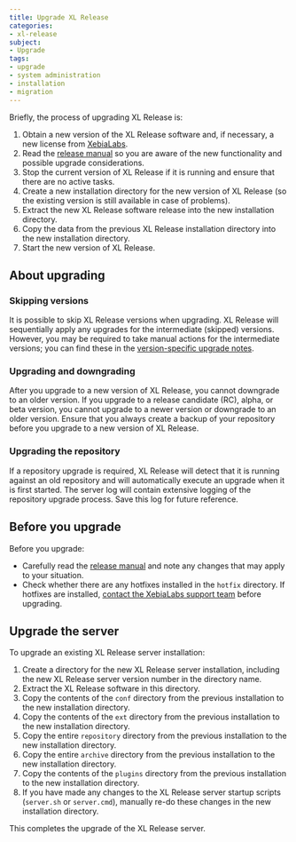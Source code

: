 ```yaml
---
title: Upgrade XL Release
categories:
- xl-release
subject:
- Upgrade
tags:
- upgrade
- system administration
- installation
- migration
---
```


Briefly, the process of upgrading XL Release is:

1. Obtain a new version of the XL Release software and, if necessary, a new license from [XebiaLabs](https://dist.xebialabs.com/).
1. Read the [release manual](/xl-release/latest/releasemanual.html) so you are aware of the new functionality and possible upgrade considerations.
1. Stop the current version of XL Release if it is running and ensure that there are no active tasks.
1. Create a new installation directory for the new version of XL Release (so the existing version is still available in case of problems).
1. Extract the new XL Release software release into the new installation directory.
1. Copy the data from the previous XL Release installation directory into the new installation directory.
1. Start the new version of XL Release.

## About upgrading

### Skipping versions

It is possible to skip XL Release versions when upgrading. XL Release will sequentially apply any upgrades for the intermediate (skipped) versions. However, you may be required to take manual actions for the intermediate versions; you can find these in the [version-specific upgrade notes](/xl-release/latest/upgrademanual.html).

### Upgrading and downgrading

After you upgrade to a new version of XL Release, you cannot downgrade to an older version. If you upgrade to a release candidate (RC), alpha, or beta version, you cannot upgrade to a newer version or downgrade to an older version. Ensure that you always create a backup of your repository before you upgrade to a new version of XL Release.

### Upgrading the repository

If a repository upgrade is required, XL Release will detect that it is running against an old repository and will automatically execute an upgrade when it is first started. The server log will contain extensive logging of the repository upgrade process. Save this log for future reference.

## Before you upgrade

Before you upgrade:

* Carefully read the [release manual](/xl-release/latest/releasemanual.html) and note any changes that may apply to your situation.
* Check whether there are any hotfixes installed in the `hotfix` directory. If hotfixes are installed, [contact the XebiaLabs support team](https://support.xebialabs.com/hc/en-us/requests/new) before upgrading.

## Upgrade the server

To upgrade an existing XL Release server installation:

1. Create a directory for the new XL Release server installation, including the new XL Release server version number in the directory name.
2. Extract the XL Release software in this directory.
3. Copy the contents of the `conf` directory from the previous installation to the new installation directory.
4. Copy the contents of the `ext` directory from the previous installation to the new installation directory.
4. Copy the entire `repository` directory from the previous installation to the new installation directory.
4. Copy the entire `archive` directory from the previous installation to the new installation directory.
6. Copy the contents of the `plugins` directory from the previous installation to the new installation directory.
7. If you have made any changes to the XL Release server startup scripts (`server.sh` or `server.cmd`), manually re-do these changes in the new installation directory.

This completes the upgrade of the XL Release server.
